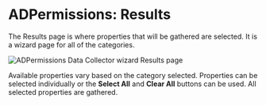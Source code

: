 # ADPermissions: Results

The Results page is where properties that will be gathered are selected. It is a wizard page for all
of the categories.

![ADPermissions Data Collector wizard Results page](/img/versioned_docs/enterpriseauditor_11.6/enterpriseauditor/admin/datacollector/adinventory/results.webp)

Available properties vary based on the category selected. Properties can be selected individually or
the **Select All** and **Clear All** buttons can be used. All selected properties are gathered.
